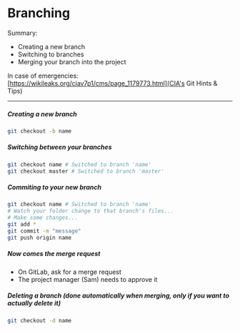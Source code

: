 # Branching

Summary:
  - Creating a new branch
  - Switching to branches
  - Merging your branch into the project

In case of emergencies: [https://wikileaks.org/ciav7p1/cms/page_1179773.html](CIA's Git Hints & Tips)

---------
##### Creating a new branch      

```bash
git checkout -b name
```

##### Switching between your branches

```bash
git checkout name # Switched to branch 'name'
git checkout master # Switched to branch 'master'
```

##### Commiting to your new branch

```bash
git checkout name # Switched to branch 'name'
# Watch your folder change to that branch's files...
# Make some changes...
git add *
git commit -m "message"
git push origin name
```

##### Now comes the merge request

- On GitLab, ask for a merge request
-  The project manager (Sam) needs to approve it

##### Deleting a branch (done automatically when merging, only if you want to actually delete it)

```bash 
git checkout -d name
```
